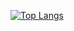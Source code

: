 [![Top Langs](https://github-readme-stats.vercel.app/api/top-langs/?username=lukovskiy541&layout=compact&hide=javascript,cmake,swift,kotlin,css&langs_count=10&cache_seconds=86400)](https://github.com/anuraghazra/github-readme-stats)
